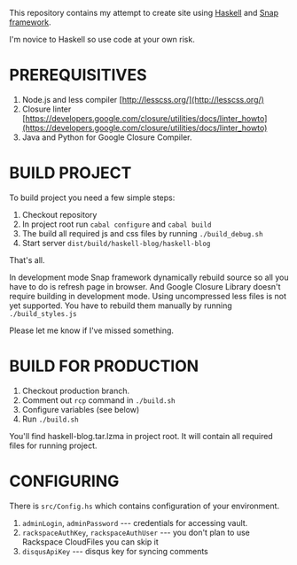This repository contains my attempt to create site using [Haskell](http://haskell.org/) 
and [Snap framework](http://snapframework.com/).

I'm novice to Haskell so use code at your own risk.

PREREQUISITIVES
===============

1. Node.js and less compiler [http://lesscss.org/](http://lesscss.org/)
2. Closure linter [https://developers.google.com/closure/utilities/docs/linter_howto](https://developers.google.com/closure/utilities/docs/linter_howto)
3. Java and Python for Google Closure Compiler.

BUILD PROJECT
=============


To build project you need a few simple steps:

1. Checkout repository
2. In project root run `cabal configure` and `cabal build`
3. The build all required js and css files by running `./build_debug.sh`
4. Start server `dist/build/haskell-blog/haskell-blog`

That's all.

In development mode Snap framework dynamically rebuild source so all you
have to do is refresh page in browser. And Google Closure Library doesn't
require building in development mode.
Using uncompressed less files is not yet supported. You have to rebuild them
manually by running `./build_styles.js`

Please let me know if I've missed something.

BUILD FOR PRODUCTION
====================

1. Checkout production branch.
2. Comment out `rcp` command in `./build.sh`
3. Configure variables (see below)
4. Run `./build.sh`

You'll find haskell-blog.tar.lzma in project root.
It will contain all required files for running project.

CONFIGURING
===========

There is `src/Config.hs` which contains configuration of your environment.

1. `adminLogin`, `adminPassword` --- credentials for accessing vault.
2. `rackspaceAuthKey`, `rackspaceAuthUser` --- you don't plan to use Rackspace CloudFiles you can skip it
3. `disqusApiKey` --- disqus key for syncing comments
